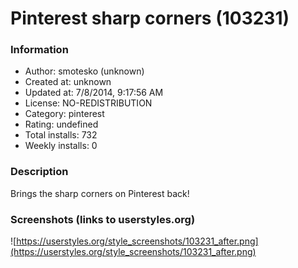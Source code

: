 # Pinterest sharp corners (103231)

### Information
- Author: smotesko (unknown)
- Created at: unknown
- Updated at: 7/8/2014, 9:17:56 AM
- License: NO-REDISTRIBUTION
- Category: pinterest
- Rating: undefined
- Total installs: 732
- Weekly installs: 0


### Description
Brings the sharp corners on Pinterest back!


### Screenshots (links to userstyles.org)
![https://userstyles.org/style_screenshots/103231_after.png](https://userstyles.org/style_screenshots/103231_after.png)


